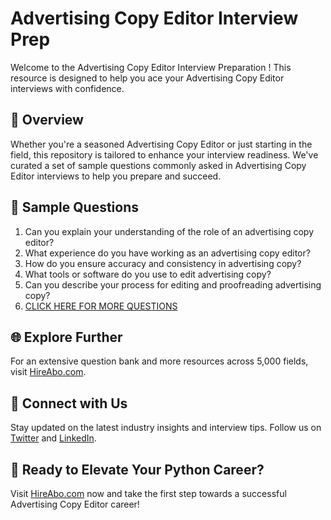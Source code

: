# Advertising Copy Editor Interview Prep

Welcome to the Advertising Copy Editor Interview Preparation ! This resource is designed to help you ace your Advertising Copy Editor interviews with confidence.

## 🚀 Overview

Whether you're a seasoned Advertising Copy Editor or just starting in the field, this repository is tailored to enhance your interview readiness. We've curated a set of sample questions commonly asked in Advertising Copy Editor interviews to help you prepare and succeed.

## 📝 Sample Questions

1. Can you explain your understanding of the role of an advertising copy editor?
2. What experience do you have working as an advertising copy editor?
3. How do you ensure accuracy and consistency in advertising copy?
4. What tools or software do you use to edit advertising copy?
5. Can you describe your process for editing and proofreading advertising copy?
6. [CLICK HERE FOR MORE QUESTIONS](https://hireabo.com/job/8_3_18/Advertising%20Copy%20Editor)

## 🌐 Explore Further

For an extensive question bank and more resources across 5,000 fields, visit [HireAbo.com](https://www.hireabo.com).

## 📱 Connect with Us

Stay updated on the latest industry insights and interview tips. Follow us on [Twitter](https://twitter.com/hireabo) and [LinkedIn](https://www.linkedin.com/in/hire-abo-3609972a8/).

## 🚀 Ready to Elevate Your Python Career?

Visit [HireAbo.com](https://www.hireabo.com) now and take the first step towards a successful Advertising Copy Editor career!